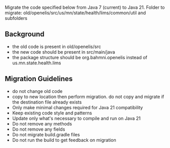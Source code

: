 Migrate the code specified below from Java 7 (current) to Java 21.
Folder to migrate: old/openelis/src/us/mn/state/health/lims/common/util and subfolders

## Background
- the old code is present in old/openelis/src
- the new code should be present in src/main/java
- the package structure should be org.bahmni.openelis instead of us.mn.state.health.lims

## Migration Guidelines
- do not change old code
- copy to new location then perform migration. do not copy and migrate if the destination file already exists
- Only make minimal changes required for Java 21 compatibility
- Keep existing code style and patterns
- Update only what's necessary to compile and run on Java 21
- Do not remove any methods
- Do not remove any fields
- Do not migrate build.gradle files
- Do not run the build to get feedback on migration
